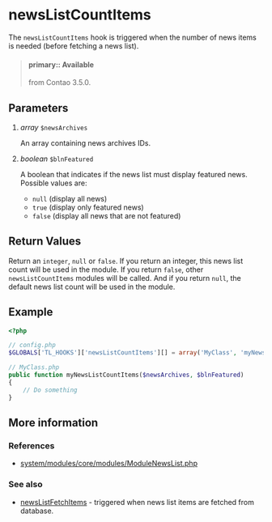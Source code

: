 # newsListCountItems

The `newsListCountItems` hook is triggered when the number of news items is
needed (before fetching a news list).

> #### primary:: Available   
> from Contao 3.5.0.


## Parameters

1. *array* `$newsArchives`

    An array containing news archives IDs.

2. *boolean* `$blnFeatured`

    A boolean that indicates if the news list must display featured news.
    Possible values are:
    - `null` (display all news)
    - `true` (display only featured news)
    - `false` (display all news that are not featured)


## Return Values
Return an `integer`, `null` or `false`. If you return an integer, this news
list count will be used in the module. If you return `false`, other
`newsListCountItems` modules will be called. And if you return `null`, the
default news list count will be used in the module.

## Example

```php
<?php

// config.php
$GLOBALS['TL_HOOKS']['newsListCountItems'][] = array('MyClass', 'myNewsListCountItems');

// MyClass.php
public function myNewsListCountItems($newsArchives, $blnFeatured)
{
    // Do something
}
```


## More information


### References

- [system/modules/core/modules/ModuleNewsList.php](https://github.com/contao/core/blob/3.5.17/system/modules/news/modules/ModuleNewsList.php#L170)


### See also

- [newsListFetchItems](newsListFetchItems.md) - triggered when news list items
are fetched from database.
